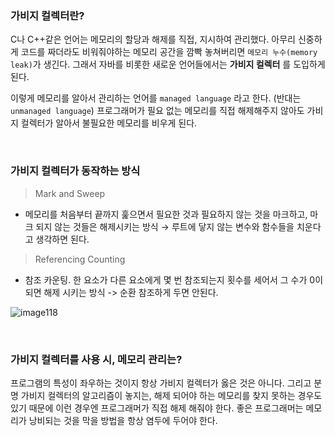 ### 가비지 컬렉터란?

C나 C++같은 언어는 메모리의 할당과 해제를 직접, 지시하여 관리했다. 아무리 신중하게 코드를 짜더라도 비워줘야하는 메모리 공간을 깜빡 놓쳐버리면 `메모리 누수(memory leak)`가 생긴다. 그래서 자바를 비롯한 새로운 언어들에서는 **가비지 컬렉터** 를 도입하게 된다.

이렇게 메모리를 알아서 관리하는 언어를 `managed language` 라고 한다. (반대는 `unmanaged language`) 프로그래머가 필요 없는 메모리를 직접 해제해주지 않아도 가비지 컬렉터가 알아서 불필요한 메모리를 비우게 된다.

<br>

### 가비지 컬렉터가 동작하는 방식

> Mark and Sweep

- 메모리를 처음부터 끝까지 훑으면서 필요한 것과 필요하지 않는 것을 마크하고, 마크 되지 않는 것들은 해제시키는 방식 → 루트에 닿지 않는 변수와 함수들을 치운다고 생각하면 된다.

> Referencing Counting

- 참조 카운팅. 한 요소가 다른 요소에게 몇 번 참조되는지 횟수를 세어서 그 수가 0이 되면 해제 시키는 방식 -> 순환 참조하게 두면 안된다.

![image118](https://github.com/user-attachments/assets/f8f0a6b2-6b35-4e15-a4b8-695f7cdd5512)

<br>

### 가비지 컬렉터를 사용 시, 메모리 관리는?

프로그램의 특성이 좌우하는 것이지 항상 가비지 컬렉터가 옳은 것은 아니다. 그리고 분명 가비지 컬렉터의 알고리즘이 놓지는, 해제 되어야 하는 메모리를 찾지 못하는 경우도 있기 때문에 이런 경우엔 프로그래머가 직접 해제 해줘야 한다. 좋은 프로그래머는 메모리가 낭비되는 것을 막을 방법을 항상 염두에 두어야 한다.